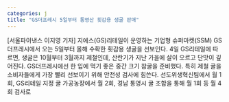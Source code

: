 ```yaml
---
categories: j
title: "GS더프레시 5일부터 통영산 횟감용 생굴 판매"
---
```

[서울파이낸스 이지영 기자] 지에스(GS)리테일이 운영하는 기업형 슈퍼마켓(SSM) GS더프레시에서 오는 5일부터 올해 수확한 횟감용 생굴을 선보인다. 4일 GS리테일에 따르면, 생굴은 10월부터 3월까지 제철인데, 산란기가 지난 가을에 살이 오르고 단맛이 깊어진다. GS더프레시에선 한 입에 먹기 좋은 중간 크기 참굴을 준비했다. 특히 제철 굴을 소비자들에게 가장 빨리 선보이기 위해 안전성 검사에 힘쓴다. 선도위생혁신팀에서 월 1회, GS리테일 지정 굴 가공농장에서 월 2회, 경남 통영시 굴 조합을 통해 월 1회 등 월 4회 검사로